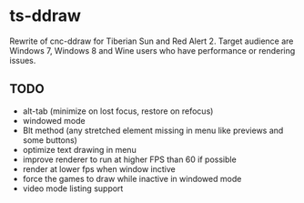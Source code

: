 ts-ddraw
========

Rewrite of cnc-ddraw for Tiberian Sun and Red Alert 2. Target audience are Windows 7, Windows 8 and Wine users who have performance or rendering issues.

TODO
----

  * alt-tab (minimize on lost focus, restore on refocus)
  * windowed mode
  * Blt method (any stretched element missing in menu like previews and some buttons)
  * optimize text drawing in menu
  * improve renderer to run at higher FPS than 60 if possible
  * render at lower fps when window inctive
  * force the games to draw while inactive in windowed mode
  * video mode listing support

